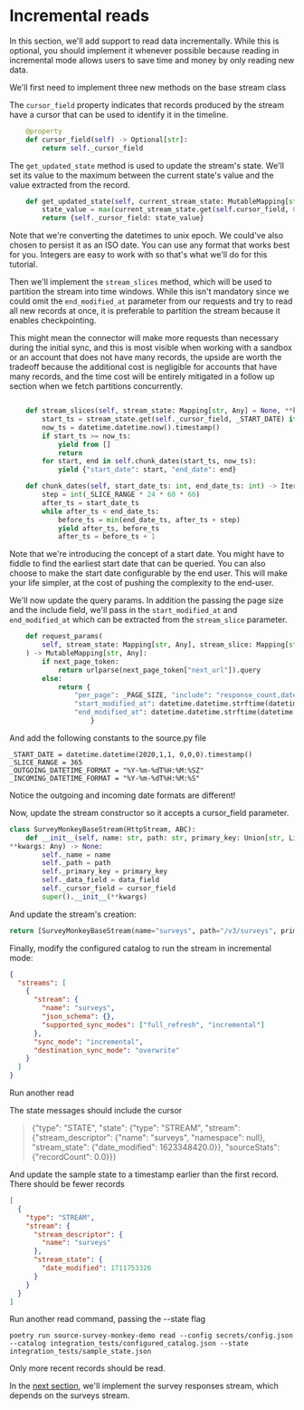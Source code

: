 # Incremental reads
In this section, we'll add support to read data incrementally. While this is optional, you should implement it whenever possible because reading in incremental mode allows users to save time and money by only reading new data.

We'll first need to implement three new methods on the base stream class

The `cursor_field` property indicates that records produced by the stream have a cursor that can be used to identify it in the timeline.
```python
    @property
    def cursor_field(self) -> Optional[str]:
        return self._cursor_field
```

The `get_updated_state` method is used to update the stream's state. We'll set its value to the maximum between the current state's value and the value extracted from the record.
```python
    def get_updated_state(self, current_stream_state: MutableMapping[str, Any], latest_record: Mapping[str, Any]) -> Mapping[str, Any]:
        state_value = max(current_stream_state.get(self.cursor_field, 0), datetime.datetime.strptime(latest_record.get(self._cursor_field, ""), _INCOMING_DATETIME_FORMAT).timestamp())
        return {self._cursor_field: state_value} 
```
Note that we're converting the datetimes to unix epoch. We could've also chosen to persist it as an ISO date. You can use any format that works best for you. Integers are easy to work with so that's what we'll do for this tutorial.

Then we'll implement the `stream_slices` method, which will be used to partition the stream into time windows. While this isn't mandatory since we could omit the `end_modified_at` parameter from our requests and try to read all new records at once, it is preferable to partition the stream because it enables checkpointing.

This might mean the connector will make more requests than necessary during the initial sync, and this is most visible when working with a sandbox or an account that does not have many records, the upside are worth the tradeoff because the additional cost is negligible for accounts that have many records, and the time cost will be entirely mitigated in a follow up section when we fetch partitions concurrently.
```python

    def stream_slices(self, stream_state: Mapping[str, Any] = None, **kwargs) -> Iterable[Optional[Mapping[str, any]]]:
        start_ts = stream_state.get(self._cursor_field, _START_DATE) if stream_state else _START_DATE
        now_ts = datetime.datetime.now().timestamp()
        if start_ts >= now_ts:
            yield from []
            return
        for start, end in self.chunk_dates(start_ts, now_ts):
            yield {"start_date": start, "end_date": end}

    def chunk_dates(self, start_date_ts: int, end_date_ts: int) -> Iterable[Tuple[int, int]]:
        step = int(_SLICE_RANGE * 24 * 60 * 60)
        after_ts = start_date_ts
        while after_ts < end_date_ts:
            before_ts = min(end_date_ts, after_ts + step)
            yield after_ts, before_ts
            after_ts = before_ts + 1
```
Note that we're introducing the concept of a start date. You might have to fiddle to find the earliest start date that can be queried. You can also choose to make the start date configurable by the end user. This will make your life simpler, at the cost of pushing the complexity to the end-user.

We'll now update the query params. In addition the passing the page size and the include field, we'll pass in the `start_modified_at` and `end_modified_at` which can be extracted from the `stream_slice` parameter.

```python
    def request_params(
        self, stream_state: Mapping[str, Any], stream_slice: Mapping[str, any] = None, next_page_token: Mapping[str, Any] = None
    ) -> MutableMapping[str, Any]:
        if next_page_token:
            return urlparse(next_page_token["next_url"]).query
        else:
            return {
                "per_page": _PAGE_SIZE, "include": "response_count,date_created,date_modified,language,question_count,analyze_url,preview,collect_stats",
                "start_modified_at": datetime.datetime.strftime(datetime.datetime.fromtimestamp(stream_slice["start_date"]), _OUTGOING_DATETIME_FORMAT), 
                "end_modified_at": datetime.datetime.strftime(datetime.datetime.fromtimestamp(stream_slice["end_date"]), _OUTGOING_DATETIME_FORMAT)
                    }
```
And add the following constants to the source.py file
```
_START_DATE = datetime.datetime(2020,1,1, 0,0,0).timestamp()
_SLICE_RANGE = 365
_OUTGOING_DATETIME_FORMAT = "%Y-%m-%dT%H:%M:%SZ"
_INCOMING_DATETIME_FORMAT = "%Y-%m-%dT%H:%M:%S"
```
Notice the outgoing and incoming date formats are different!

Now, update the stream constructor so it accepts a cursor_field parameter.
```python
class SurveyMonkeyBaseStream(HttpStream, ABC):
    def __init__(self, name: str, path: str, primary_key: Union[str, List[str]], data_field: Optional[str], cursor_field: Optional[str],
**kwargs: Any) -> None:
        self._name = name
        self._path = path
        self._primary_key = primary_key
        self._data_field = data_field
        self._cursor_field = cursor_field
        super().__init__(**kwargs)
```
And update the stream's creation:
```python
return [SurveyMonkeyBaseStream(name="surveys", path="/v3/surveys", primary_key="id", data_field="data", cursor_field="date_modified", authenticator=auth)]
```
Finally, modify the configured catalog to run the stream in incremental mode:
```json
{
  "streams": [
    {
      "stream": {
        "name": "surveys",
        "json_schema": {},
        "supported_sync_modes": ["full_refresh", "incremental"]
      },
      "sync_mode": "incremental",
      "destination_sync_mode": "overwrite"
    }  
  ]
}
```

Run another read

The state messages should include the cursor
> {"type": "STATE", "state": {"type": "STREAM", "stream": {"stream_descriptor": {"name": "surveys", "namespace": null}, "stream_state": {"date_modified": 1623348420.0}}, "sourceStats": {"recordCount": 0.0}}}


And update the sample state to a timestamp earlier than the first record. There should be fewer records

```json
[
  {
    "type": "STREAM",
    "stream": {
      "stream_descriptor": {
        "name": "surveys"
      },
      "stream_state": {
        "date_modified": 1711753326
      }
    }
  }
]
```

Run another read command, passing the --state flag
```
poetry run source-survey-monkey-demo read --config secrets/config.json --catalog integration_tests/configured_catalog.json --state integration_tests/sample_state.json
```

Only more recent records should be read.

In the [next section](6-reading-from-a-subresource.md), we'll implement the survey responses stream, which depends on the surveys stream.